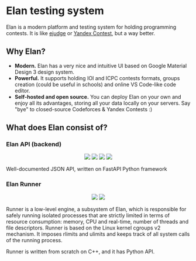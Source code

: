 # Elan testing system
Elan is a modern platform and testing system for holding programming contests. It is like [ejudge](https://ejudge.ru/) or [Yandex Contest](https://contest.yandex.ru/), but a way better.

## Why Elan?
- **Modern.** Elan has a very nice and intuitive UI based on Google Material Design 3 design system.
- **Powerful.** It supports holding IOI and ICPC contests formats, groups creation (could be useful in schools) and online VS Code-like code editor.
- **Self-hosted and open source.** You can deploy Elan on your own and enjoy all its advantages, storing all your data locally on your servers. Say "bye" to closed-source Codeforces & Yandex Contests :)

## What does Elan consist of?
### Elan API (backend)
<p align="center">
  <img src="https://img.shields.io/badge/python-3670A0?style=for-the-badge&logo=python&logoColor=ffdd54">
  <img src="https://img.shields.io/badge/FastAPI-005571?style=for-the-badge&logo=fastapi">
  <img src="https://img.shields.io/badge/Rabbitmq-FF6600?style=for-the-badge&logo=rabbitmq&logoColor=white">
  <img src="https://img.shields.io/badge/MongoDB-%234ea94b.svg?style=for-the-badge&logo=mongodb&logoColor=white">
</p>
Well-documented JSON API, written on FastAPI Python framework

### Elan Runner
<p align="center">
  <img src="https://img.shields.io/badge/c++-%2300599C.svg?style=for-the-badge&logo=c%2B%2B&logoColor=white">
  <img src="https://img.shields.io/badge/python-3670A0?style=for-the-badge&logo=python&logoColor=ffdd54">
</p>
Runner is a low-level engine, a subsystem of Elan, which is responsible for safely running isolated processes that are strictly limited in terms of resource consumption: memory, CPU and real-time, number of threads and file descriptors. Runner is based on the Linux kernel cgroups v2 mechanism. It imposes rlimits and ulimits and keeps track of all system calls of the running process.

Runner is written from scratch on C++, and it has Python API.
